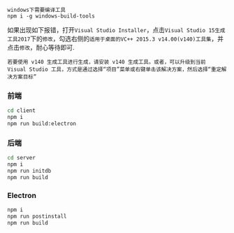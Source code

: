 ```
windows下需要编译工具
npm i -g windows-build-tools
```

如果出现如下报错，打开`Visual Studio Installer`，点击`Visual Studio 15生成工具2017`下的`修改`，勾选右侧的`适用于桌面的VC++ 2015.3 v14.00(v140)工具集`，并点击`修改`，耐心等待即可.

```
若要使用 v140 生成工具进行生成，请安装 v140 生成工具。或者，可以升级到当前 Visual Studio 工具，方式是通过选择“项目”菜单或右键单击该解决方案，然后选择“重定解决方案目标”
```

### 前端
```bash
cd client
npm i
npm run build:electron
```

### 后端
```bash
cd server
npm i
npm run initdb
npm run build
```

### Electron
```bash
npm i
npm run postinstall
npm run build
```
